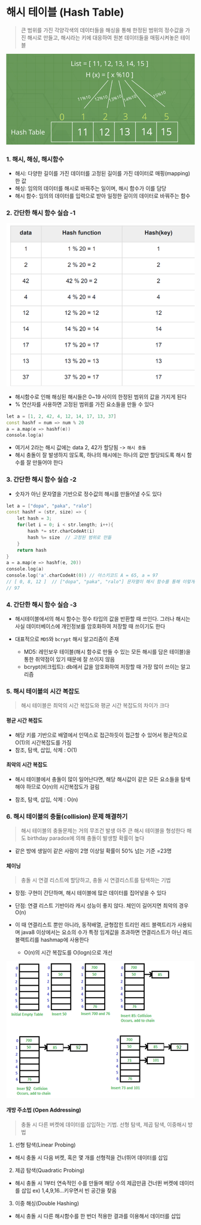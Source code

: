 # 해시 테이블 (Hash Table)

> 큰 범위를 가진 각양각색의 데이터들을 해싱을 통해 한정된 범위의 정수값을 가진 해시로 만들고, 해시라는 키에 대응하여 원본 데이터들을 매핑시켜놓은 테이블

![Alt text](image.png)

### 1. 해시, 해싱, 해시함수

- 해시: 다양한 길이를 가진 데이터를 고정된 길이를 가진 데이터로 매핑(mapping)한 값
- 해싱: 임의의 데이터를 해시로 바꿔주는 일이며, 해시 함수가 이를 담당
- 해시 함수: 임의의 데이터를 입력으로 받아 일정한 길이의 데이터로 바꿔주는 함수

### 2. 간단한 해시 함수 실습 -1

![Alt text](image-1.png)

- 해시함수로 인해 해싱된 해시들은 0~19 사이의 한정된 범위의 값을 가지게 된다
- % 연산자를 사용하면 고정된 범위를 가진 요소들을 만들 수 있다

```cpp
let a = [1, 2, 42, 4, 12, 14, 17, 13, 37]
const hashf = num => num % 20
a = a.map(e => hashf(e))
console.log(a)
```

- 여기서 2라는 해시 값에는 data 2, 42가 할당됨 -> `해시 충돌`
- 해시 충돌이 잘 발생하지 않도록, 하나의 해시에는 하나의 값만 할당되도록 해시 함수를 잘 만들어야 한다

### 3. 간단한 해시 함수 실습 -2

- 숫자가 아닌 문자열을 기반으로 정수값의 해시를 만들어낼 수도 있다

```cpp
let a = ["dopa", "paka", "ralo"]
const hashf = (str, size) => {
    let hash = 3;
    for(let i = 0; i < str.length; i++){
        hash *= str.charCodeAt(i)
        hash %= size  // 고정된 범위로 만듦
    }
    return hash
}
a = a.map(e => hashf(e, 20))
console.log(a)
console.log('a'.charCodeAt(0)) // 아스키코드 A = 65, a = 97
// [ 0, 8, 12 ]  // ["dopa", "paka", "ralo"] 문자열이 해시 함수를 통해 이렇게 변함
// 97
```

### 4. 간단한 해시 함수 실습 -3

- 해시테이블에서의 해시 함수는 정수 타입의 값을 반환할 때 쓰인다. 그러나 해시는 사실 데이터베이스에 개인정보를 암호화하여 저장할 때 쓰이기도 한다

- 대표적으로 `MD5`와 `bcrypt` 해시 알고리즘이 존재
  - MD5: 레인보우 테이블(해시 함수로 만들 수 있는 모든 해시를 담은 테이블)을 통한 취약점이 있기 때문에 잘 쓰이지 않음
  - bcrypt(비크립트): db에서 값을 암호화하여 저장할 때 가장 많이 쓰이는 알고리즘

### 5. 해시 테이블의 시간 복잡도

> 해시 테이블은 최악의 시간 복잡도와 평균 시간 복잡도의 차이가 크다

#### 평균 시간 복잡도

- 해당 키를 기반으로 배열에서 인덱스로 접근하듯이 접근할 수 있어서 평균적으로 O(1)의 시간복잡도를 가짐
- 참조, 탐색, 삽입, 삭제 : O(1)

#### 최악의 시간 복잡도

- 해시 테이블에서 충돌이 많이 일어난다면, 해당 해시값이 같은 모든 요소들을 탐색해야 하므로 O(n)의 시간복잡도가 걸림

- 참조, 탐색, 삽입, 삭제 : O(n)

### 6. 해시 테이블의 충돌(collision) 문제 해결하기

> 해시 테이블의 충돌문제는 거의 무조건 발생
> 아주 큰 해시 테이블을 형성한다 해도 birthday paradox에 의해 충돌이 발생할 확률이 높다

- 같은 방에 생일이 같은 사람이 2명 이상일 확률이 50% 넘는 기준 =23명

#### 체이닝

> 충돌 시 연결 리스트에 할당하고, 충돌 시 연결리스트를 탐색하는 기법

- 장점: 구현이 간단하며, 해시 테이블에 많은 데이터를 집어넣을 수 있다
- 단점: 연결 리스트 기반이라 캐시 성능이 좋지 않다. 체인이 길어지면 최악의 경우 O(n)

- 이 때 연결리스트 뿐만 아니라, 동적배열, 균형잡힌 트리인 레드 블랙트리가 사용되며 java8 이상에서는 요소의 수가 특정 임게값을 초과하면 연결리스트가 아닌 레드 블랙트리를 hashmap에 사용한다
  - O(n)의 시간 복잡도를 O(logn)으로 개선

![Alt text](image-2.png)

#### 개방 주소법 (Open Addressing)

> 충돌 시 다른 버켓에 데이터를 삽입하는 기법. 선형 탐색, 제곱 탐색, 이중해시 방법

1. 선형 탐색(Linear Probing)

- 해시 충돌 시 다음 버켓, 혹은 몇 개를 선형적을 건너뛰어 데이터를 삽입

2. 제곱 탐색(Quadratic Probing)

- 해시 충돌 시 1부터 연속적인 수를 만들며 해당 수의 제곱만큼 건너뛴 버켓에 데이터를 삽입 ex) 1,4,9,16...키우면서 빈 공간을 찾음

3. 이중 해싱(Double Hashing)

- 해시 충돌 시 다른 해시함수를 한 번더 적용한 결과를 이용해서 데이터를 삽입

